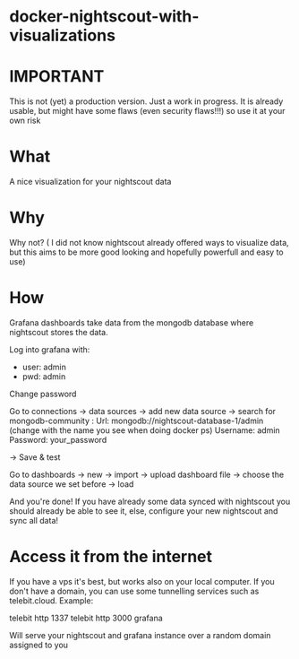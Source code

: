 # docker-nightscout-with-visualizations

# **IMPORTANT**
This is not (yet) a production version. Just a work in progress. It is already usable, but might have some flaws (even security flaws!!!) so use it at your own risk


# What

A nice visualization for your nightscout data

# Why

Why not? ( I did not know nightscout already offered ways to visualize data, but this aims to be more good looking and hopefully powerfull and easy to use)

# How

Grafana dashboards take data from the mongodb database where nightscout stores the data.

Log into grafana with:
- user: admin
- pwd: admin

Change password

Go to connections -> data sources -> add new data source -> search for mongodb-community :
Url: mongodb://nightscout-database-1/admin (change with the name you see when doing docker ps)
Username: admin
Password: your_password

-> Save & test


Go to dashboards -> new -> import -> upload dashboard file -> choose the data source we set before -> load

And you're done! If you have already some data synced with nightscout you should already be able to see it, else, configure your new nightscout and sync all data!


# Access it from the internet
If you have a vps it's best, but works also on your local computer. If you don't have a domain, you can use some tunnelling services such as telebit.cloud.
Example:

telebit http 1337
telebit http 3000 grafana

Will serve your nightscout and grafana instance over a random domain assigned to you
